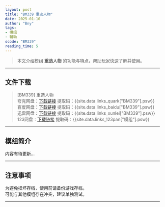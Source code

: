```yaml
---
layout: post
title: "BM339 重选人物"
date: 2025-01-10
author: "Bny"
tags: 
- 模组
- 辅助
scode: "BM339"
reading_time: 5
---
```


> 本文介绍模组 **重选人物** 的功能与特点，帮助玩家快速了解并使用。

---

## 文件下载

> [BM339] 重选人物  
夸克网盘：[下载链接]({{site.data.links_quark["BM339"].url}}) 提取码：{{site.data.links_quark["BM339"].psw}}  
百度网盘：[下载链接]({{site.data.links_baidu["BM339"].url}}) 提取码：{{site.data.links_baidu["BM339"].psw}}  
迅雷网盘：[下载链接]({{site.data.links_xunlei["BM339"].url}}) 提取码：{{site.data.links_xunlei["BM339"].psw}}  
123网盘：[下载链接]({{site.data.links_123pan["模组"].url}}) 提取码：{{site.data.links_123pan["模组"].psw}}  

---

## 模组简介

>  
内容有待更新...  

---

## 注意事项

>  
为避免损坏存档，使用前请备份游戏存档。  
可能与其他模组存在冲突，建议单独测试。  

---

